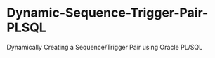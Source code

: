 # Dynamic-Sequence-Trigger-Pair-PLSQL
Dynamically Creating a Sequence/Trigger Pair using Oracle PL/SQL
